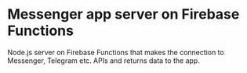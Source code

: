 # Messenger app server on Firebase Functions

Node.js server on Firebase Functions that makes the connection to Messenger, Telegram etc. APIs and returns data to the app.